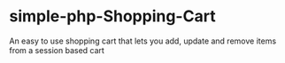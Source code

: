 simple-php-Shopping-Cart
========================

An easy to use shopping cart that lets you add, update and remove items from a session based cart 
